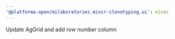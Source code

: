 ```yaml
---
'@platforma-open/milaboratories.mixcr-clonotyping.ui': minor
---
```


Update AgGrid and add row number column
